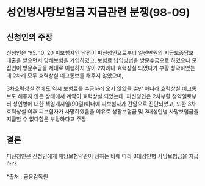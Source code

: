 # 성인병사망보험금 지급관련 분쟁(98-09)

## 신청인의 주장
신청인은 '95. 10. 20 피보험자인 남편이 피신청인으로부터 일천만원의 지급보증담보대출을 받으면서 당해보험을 가입하였고, 보험료 납입방법을 방문수금으로 하였으나 모집인이 방문수금을 제대로 이행하지 않아 2차례나 효력상실 되었다가 부활 청약하였는데 2차례 모두 효력상실 예고통보를 해주지 않았으며,
  
3차효력상실 전에도 역시 보험료를 수금하러 오지 않았을 뿐만 아니라 효력상실 예고통보도 해주지 않은 상태에서 계약이 효력상실 되었는데, 피신청인은 2차부활 청약일로부터 성인병에 대한 책임개시일(90일)이내에 피보험자가 간암으로 진단되었고, 또한 3차효력상실 이후 피보험자가 사망하였음을 이유로 생활보험금 및 3대성인병 사망보험금을 지급할 수 없다함은 부당하다고 주장

## 결론
피신청인은 신청인에게 해당보험약관이 정하는 바에 따라 3대성인병 사망보험금을 지급하라

*출처 : 금융감독원
